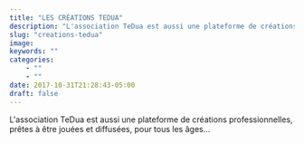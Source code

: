```yaml
---
title: "LES CRÉATIONS TEDUA"
description: "L'association TeDua est aussi une plateforme de créations professionnelles..."
slug: "creations-tedua"
image:
keywords: ""
categories:
    - ""
    - ""
date: 2017-10-31T21:28:43-05:00
draft: false
---
```


L'association TeDua est aussi une plateforme de créations professionnelles, prêtes à être jouées et diffusées, pour tous les âges...
